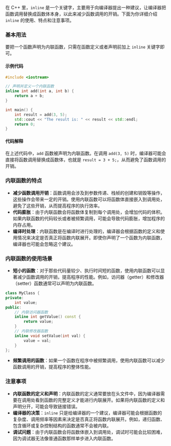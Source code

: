 在 C++ 里，`inline` 是一个关键字，主要用于向编译器提出一种建议，让编译器把函数调用替换成函数体本身，以此来减少函数调用的开销。下面为你详细介绍 `inline` 的使用、特点和注意事项。

### 基本用法
要把一个函数声明为内联函数，只需在函数定义或者声明前加上 `inline` 关键字即可。

#### 示例代码
```cpp
#include <iostream>

// 声明并定义一个内联函数
inline int add(int a, int b) {
    return a + b;
}

int main() {
    int result = add(3, 5);
    std::cout << "The result is: " << result << std::endl;
    return 0;
}
```

#### 代码解释
在上述代码中，`add` 函数被声明为内联函数。在调用 `add(3, 5)` 时，编译器可能会直接将函数调用替换成函数体，也就是 `result = 3 + 5;`，从而避免了函数调用的开销。

### 内联函数的特点
- **减少函数调用开销**：函数调用会涉及到参数传递、栈帧的创建和销毁等操作，这些操作会带来一定的开销。使用内联函数可以将函数体直接嵌入到调用处，避免了这些开销，从而提高程序的执行效率。
- **代码膨胀**：由于内联函数会将函数体复制到每个调用处，会增加代码的体积。如果内联函数的代码较长或者被频繁调用，可能会导致代码膨胀，增加程序的内存占用。
- **编译时处理**：内联函数是在编译时进行处理的，编译器会根据函数的定义和使用情况来决定是否真正将函数内联展开。即使你声明了一个函数为内联函数，编译器也可能会忽略这个建议。

### 内联函数的使用场景
- **短小的函数**：对于那些代码量较少、执行时间短的函数，使用内联函数可以显著减少函数调用的开销，提高程序的性能。例如，访问器（getter）和修改器（setter）函数通常可以声明为内联函数。
```cpp
class MyClass {
private:
    int value;
public:
    // 内联访问器函数
    inline int getValue() const {
        return value;
    }
    // 内联修改器函数
    inline void setValue(int val) {
        value = val;
    }
};
```
- **频繁调用的函数**：如果一个函数在程序中被频繁调用，使用内联函数可以减少函数调用的开销，提高程序的整体性能。

### 注意事项
- **内联函数的定义和声明**：内联函数的定义通常要放在头文件中，因为编译器需要在调用处看到函数的完整定义才能进行内联展开。如果将内联函数的定义和声明分开，可能会导致链接错误。
- **编译器的决策**：`inline` 只是给编译器的一个建议，编译器可能会根据函数的复杂度、调用频率等因素来决定是否真正将函数内联展开。例如，递归函数、包含循环或复杂控制结构的函数通常不会被内联。
- **调试问题**：由于内联函数会将函数体嵌入到调用处，调试时可能会比较困难，因为调试器无法像普通函数那样单步进入内联函数。